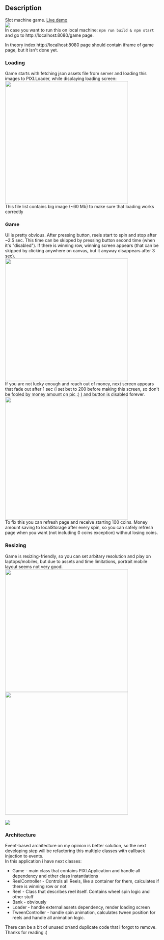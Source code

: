 ## Description
Slot machine game. [Live demo](http://178.157.91.109:8080/game) 
<br>
<img src="https://is.gd/HFilGl" widht="600">
<br>
In case you want to run this on local machine: `npm run build & npm start` and go to http://localhost:8080/game page.  

In theory index http://localhost:8080 page should contain iframe of game page, but it isn't done yet.  
### Loading
Game starts with fetching json assets file from server
and loading this images to PIXI.Loader, while displaying loading screen:  
<img src='https://is.gd/StzFfK' width='400'>  
This file list contains big image (~60 Mb) to make sure that loading works correctly

### Game
UI is pretty obvious. After pressing button, reels start to spin and stop after ~2.5 sec. This time can be skipped by pressing button second time (when it's "disabled").
If there is winning row, winning screen appears (that can be skipped by clicking anywhere on canvas, but it anyway disappears after 3 sec).  
<img src='https://i.imgur.com/mR8DeYS.png' width='400'>  
If you are not lucky enough and reach out of money, next screen appears that fade out after 1 sec (i set bet to 200 before making this screen, so don't be fooled by money amount on pic :) ) and button is disabled forever. 
<img src='https://is.gd/ezx9OW' width='400'>  
To fix this you can refresh page and receive starting 100 coins. Money amount saving to localStorage after every spin, so you can safely refresh page when you want (not including 0 coins exception) without losing coins.

### Resizing
Game is resizing-friendly, so you can set arbitary resolution and play on laptops/mobiles, but due to assets and time limitations, portrait mobile layout seems not very good.   
<img src='https://i.imgur.com/FVQPEQr.png' height='400'> 
<img src='https://i.imgur.com/Pp8w4uH.png' width='400'><br>  
<img src='https://media.giphy.com/media/eHXvYkxNdt5z6pFPeP/giphy.gif' widht='400'>

### Architecture
Event-based architecture on my opinion is better solution, so the next developing step will be refactoring this multiple classes with callback injection to events.  
In this application i have next classes:  
* Game - main class that contains PIXI.Application and handle all dependency and other class instantiations
* ReelController - Controls all Reels, like a container for them, calculates if there is winning row or not
* Reel - Class that describes reel itself. Contains wheel spin logic and other stuff
* Bank - obviously
* Loader - handle external assets dependency, render loading screen
* TweenController - handle spin animation, calculates tween position for reels and handle all animation logic.  

There can be a bit of unused or/and duplicate code that i forgot to remove.  
Thanks for reading :)
